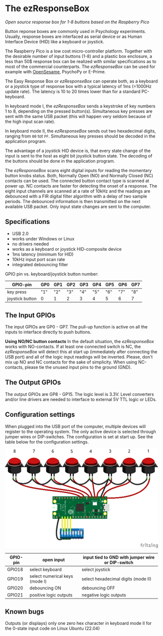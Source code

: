 # The ezResponseBox
*Open source response box for 1-8 buttons based on the Raspberry Pico*

Button reponse boxes are commonly used in Psychology experiments. Usually, response boxes are interfaced as serial device or as Human Interface Device (HID) like a keyboard or joystick.

The Raspberry Pico is a low cost micro-controller platform. Together with the desirable number of input buttons (1-8) and a plastic box enclosure, a less than 50$ response box can be realized with similar specifications as to most of the commercial counterparts. The *ezResponseBox* can be used for example with [OpenSesame](https://osdoc.cogsci.nl/), PsychoPy or E-Prime.

The Easy Response Box or *ezResponseBox* can operate both, as a keyboard or a joystick type of response box with a typical latency of 1ms (=1000Hz update rate). The latency is 10 to 20 times lower than for a standard PC-keyboard.

In keyboard mode I, the *ezResponseBox* sends a keystroke of key numbers 1 to 8, depending on the pressed button(s). Simultaneous key presses are sent with the same USB packet (this will happen very seldom because of the high input scan rate).

In keyboard mode II, the *ezResponseBox* sends out two hexadecimal digits, ranging from `00` tot `FF`. Simultaneous key presses should be decoded in the application program.

The advantage of a joystick HID device is, that every state change of the input is sent to the host as eight bit joystick button state. The decoding of the buttons should be done in the application program.

The *ezResponseBox* scans eight digital inputs for reading the momentary button knobs status. Both, Normally Open (NO) and Normally Closed (NC) contacts can be used. The connected button contact type is scanned at power up. NC contacts are faster for detecting the onset of a response. The eight input channels are scanned at a rate of 10kHz and the readings are debounced with a FIR digital filter algorithm with a delay of two sample periods. The debounced information is then transmitted on the next available USB packet. Only input state changes are sent to the computer.

## Specifications
- USB 2.0
- works under Windows or Linux
- no drivers needed 
- works as a keyboard or joystick HID-composite device
- 1ms latency (minimum for HID)
- 10kHz input port scan rate
- integrated debouncing filter

GPIO pin vs. keyboard/joystick button number:

GPIO-pin | GP0 | GP1 | GP2 | GP3 | GP4 | GP5 | GP6 | GP7
-------- | --- | --- | --- | --- | --- | --- | --- | ---
key press | "1" | "2" | "3" | "4" | "5" | "6" | "7" | "8"
joystick button | 0 | 1 | 2 | 3 | 4 | 5 | 6 | 7 

## The Input GPIOs
The input GPIOs are GP0 - GP7. The pull-up function is active on all the inputs to interface directly to push buttons.

**Using NO/NC button contacts**
In the default situation, the *ezResponseBox* works with NO-contacts. If at least one connected switch is NC, the *ezResponseBox* will detect this at start up (immediately after connecting the USB port) and all of the logic input readings will be inverted. Please, don't mix up NO and NC contacts for the sake of simplicity. When using NC-contacts, please tie the unused input pins to the ground (GND).

## The Output GPIOs
The output GPIOs are GP8 - GP15. The logic level is 3.3V. Level converters and/or line drivers are needed to interface to external 5V TTL logic or LEDs.

## Configuration settings
When plugged into the  USB port of the computer, multiple devices will register to the operating system. The only active device is selected through jumper wires or DIP-switches. The configuration is set at start up. See the table below for the configuration settings.

![ezResponseBox_bb.png](ezResponseBox_bb.png "wiring diagram")

GPIO-pin  | open input | input tied to GND with jumper wire or DIP-switch
--------- | ---------- | ------------------------------------------------
GPIO18 | select keyboard | select joystick
GPIO19 | select numerical keys (mode I) | select hexadecimal digits (mode II)
GPIO20 | debouncing ON | debouncing OFF
GPIO21 | positive logic outputs | negative logic outputs

## Known bugs
Outputs (or displays) only one zero hex character in keyboard mode II for the 0-state input code on Linux Ubuntu (22.04)

